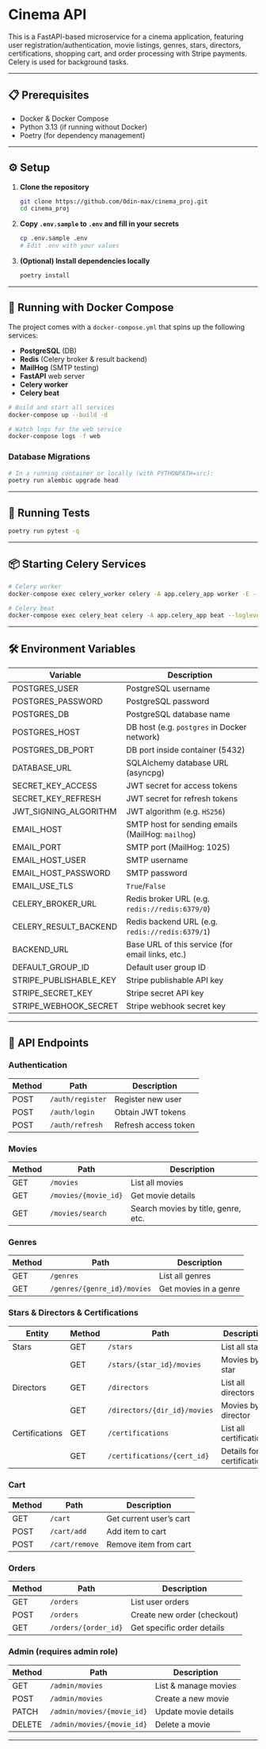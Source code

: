 # Cinema API

This is a FastAPI-based microservice for a cinema application, featuring user registration/authentication, movie listings, genres, stars, directors, certifications, shopping cart, and order processing with Stripe payments. Celery is used for background tasks.

---

## 📋 Prerequisites

- Docker & Docker Compose
- Python 3.13 (if running without Docker)
- Poetry (for dependency management)

---

## ⚙️ Setup

1. **Clone the repository**
   ```bash
   git clone https://github.com/Odin-max/cinema_proj.git
   cd cinema_proj
   ```

2. **Copy `.env.sample` to `.env` and fill in your secrets**
   ```bash
   cp .env.sample .env
   # Edit .env with your values
   ```

3. **(Optional) Install dependencies locally**
   ```bash
   poetry install
   ```

---

## 🚀 Running with Docker Compose

The project comes with a `docker-compose.yml` that spins up the following services:

- **PostgreSQL** (DB)
- **Redis** (Celery broker & result backend)
- **MailHog** (SMTP testing)
- **FastAPI** web server
- **Celery worker**
- **Celery beat**

```bash
# Build and start all services
docker-compose up --build -d

# Watch logs for the web service
docker-compose logs -f web
```

### Database Migrations

```bash
# In a running container or locally (with PYTHONPATH=src):
poetry run alembic upgrade head
```

---

## 🧪 Running Tests

```bash
poetry run pytest -q
```

---

## 📦 Starting Celery Services

```bash
# Celery worker
docker-compose exec celery_worker celery -A app.celery_app worker -E --pool=solo -Q celery,maintenance

# Celery beat
docker-compose exec celery_beat celery -A app.celery_app beat --loglevel=info
```

---

## 🛠️ Environment Variables

| Variable                | Description                                              |
| ----------------------- | -------------------------------------------------------- |
| POSTGRES_USER           | PostgreSQL username                                      |
| POSTGRES_PASSWORD       | PostgreSQL password                                      |
| POSTGRES_DB             | PostgreSQL database name                                 |
| POSTGRES_HOST           | DB host (e.g. `postgres` in Docker network)             |
| POSTGRES_DB_PORT        | DB port inside container (5432)                          |
| DATABASE_URL            | SQLAlchemy database URL (asyncpg)                        |
| SECRET_KEY_ACCESS       | JWT secret for access tokens                             |
| SECRET_KEY_REFRESH      | JWT secret for refresh tokens                            |
| JWT_SIGNING_ALGORITHM   | JWT algorithm (e.g. `HS256`)                             |
| EMAIL_HOST              | SMTP host for sending emails (MailHog: `mailhog`)        |
| EMAIL_PORT              | SMTP port (MailHog: 1025)                                |
| EMAIL_HOST_USER         | SMTP username                                            |
| EMAIL_HOST_PASSWORD     | SMTP password                                            |
| EMAIL_USE_TLS           | `True`/`False`                                          |
| CELERY_BROKER_URL       | Redis broker URL (e.g. `redis://redis:6379/0`)           |
| CELERY_RESULT_BACKEND   | Redis backend URL (e.g. `redis://redis:6379/1`)          |
| BACKEND_URL             | Base URL of this service (for email links, etc.)         |
| DEFAULT_GROUP_ID        | Default user group ID                                    |
| STRIPE_PUBLISHABLE_KEY  | Stripe publishable API key                               |
| STRIPE_SECRET_KEY       | Stripe secret API key                                    |
| STRIPE_WEBHOOK_SECRET   | Stripe webhook secret key                                |

---

## 📡 API Endpoints

### Authentication

| Method | Path                 | Description               |
| ------ | -------------------- | ------------------------- |
| POST   | `/auth/register`     | Register new user         |
| POST   | `/auth/login`        | Obtain JWT tokens         |
| POST   | `/auth/refresh`      | Refresh access token      |

### Movies

| Method | Path                      | Description                              |
| ------ | ------------------------- | ---------------------------------------- |
| GET    | `/movies`                 | List all movies                          |
| GET    | `/movies/{movie_id}`      | Get movie details                       |
| GET    | `/movies/search`          | Search movies by title, genre, etc.     |

### Genres

| Method | Path                         | Description                          |
| ------ | ---------------------------- | ------------------------------------ |
| GET    | `/genres`                    | List all genres                      |
| GET    | `/genres/{genre_id}/movies`  | Get movies in a genre               |

### Stars & Directors & Certifications

| Entity           | Method | Path                           | Description                         |
| ---------------- | ------ | ------------------------------ | ----------------------------------- |
| Stars            | GET    | `/stars`                       | List all stars                      |
|                  | GET    | `/stars/{star_id}/movies`      | Movies by a star                    |
| Directors        | GET    | `/directors`                   | List all directors                  |
|                  | GET    | `/directors/{dir_id}/movies`   | Movies by a director                |
| Certifications   | GET    | `/certifications`              | List all certifications             |
|                  | GET    | `/certifications/{cert_id}`    | Details for a certification         |

### Cart

| Method | Path                  | Description              |
| ------ | --------------------- | ------------------------ |
| GET    | `/cart`               | Get current user’s cart  |
| POST   | `/cart/add`           | Add item to cart         |
| POST   | `/cart/remove`        | Remove item from cart    |

### Orders

| Method | Path                  | Description                      |
| ------ | --------------------- | -------------------------------- |
| GET    | `/orders`             | List user orders                 |
| POST   | `/orders`             | Create new order (checkout)      |
| GET    | `/orders/{order_id}`  | Get specific order details       |

### Admin (requires admin role)

| Method | Path                        | Description                      |
| ------ | --------------------------- | -------------------------------- |
| GET    | `/admin/movies`             | List & manage movies            |
| POST   | `/admin/movies`             | Create a new movie               |
| PATCH  | `/admin/movies/{movie_id}`  | Update movie details             |
| DELETE | `/admin/movies/{movie_id}`  | Delete a movie                   |

---
